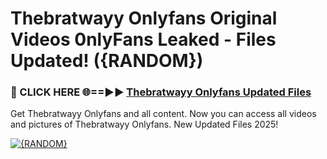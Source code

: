 # Thebratwayy Onlyfans Original Videos 0nlyFans Leaked - Files Updated! ({RANDOM})

<h3>🔴 CLICK HERE 🌐==►► <a href="https://betterlinks.top/A2PfLJ" rel="nofollow">Thebratwayy Onlyfans Updated Files</a></h3>

Get Thebratwayy Onlyfans and all content. Now you can access all videos and pictures of Thebratwayy Onlyfans. New Updated Files 2025!

[![{RANDOM}](https://i.imgur.com/ppqm5kG.gif)](https://betterlinks.top/A2PfLJ)